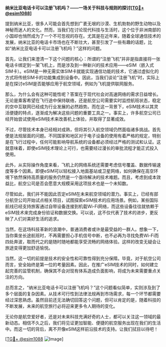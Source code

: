 **纳米比亚电话卡可以注册飞机吗？——一场关于科技与规则的探讨[[TG💪+ @esim1088](https://t.me/s/esim1088)]**

提到纳米比亚，很多人可能会首先想到广袤无垠的沙漠、生机勃勃的野生动物以及神秘而迷人的文化。然而，当我们在讨论现代科技与生活时，这个位于非洲南部的小国却也悄然成为了一个不可忽视的存在。尤其是在近年来，随着全球通信技术的发展，纳米比亚的电话卡市场也在不断壮大，甚至引发了一些有趣的话题，比如“纳米比亚电话卡可以注册飞机吗？”这样的问题。

首先，让我们来澄清一下这个问题的核心：所谓的“注册飞机”并非是指直接将一张电话卡绑定到一架飞机上，而是涉及到一种新兴的技术应用——eSIM（嵌入式SIM卡）。eSIM是一种无需实体SIM卡就能实现通信功能的技术，它通过虚拟化的方式将传统SIM卡的功能集成到设备中。因此，当我们谈论“注册飞机”时，实际上是在探讨eSIM是否能够应用于航空领域，例如为飞机提供联网服务。

那么，为什么会有这种可能性呢？答案在于现代社会对高速网络的需求日益增长。无论是乘客希望在飞行途中保持联络，还是航空公司需要实时监控航班状态，稳定的空中互联网已经成为行业发展的必然趋势。而在这一背景下，eSIM技术以其灵活便捷的特点，逐渐成为解决这些问题的重要工具之一。事实上，许多航空公司已经开始尝试使用eSIM技术来改善机上体验，并取得了显著成效。

不过，尽管技术本身已经相对成熟，但将其引入航空领域仍然面临诸多挑战。首先便是法规层面的问题。不同国家和地区对于电子设备的使用有着严格的规定，特别是在飞行过程中，任何可能影响导航系统的设备都必须经过严格的测试和认证。这就意味着，即使eSIM技术理论上可行，也需要经过漫长的审批流程才能正式投入使用。

此外，从实际操作角度来看，飞机上的网络系统还需要考虑信号覆盖、数据传输速度等多个因素。即便eSIM可以轻松接入地面基站或卫星网络，如何确保在高空环境下依然保持高质量的服务仍然是一个亟待解决的技术难题。而且，考虑到成本效益比，航空公司是否会愿意大规模采用这项技术也是一个未知数。

尽管如此，我们并不能因此否定eSIM在未来航空领域的潜力。事实上，已经有部分航空公司开始试点相关项目，试图探索eSIM技术的应用场景。例如，某些国际航线已经支持旅客通过自带设备连接到机载Wi-Fi网络，而这些设备往往就依赖于eSIM技术来完成身份验证和数据交换。可以说，这不仅代表了技术的进步，更反映了人们对美好生活的追求。

当然，在这场科技革新的浪潮中，普通消费者或许是最受益的一群人。想象一下，当你乘坐长途航班时，不再需要担心手机信号中断，也不必再为寻找免费Wi-Fi而四处奔波，取而代之的是随时随地都能享受流畅的网络体验。这样的改变无疑会让旅途变得更加舒适愉悦。

当然，这一切的前提是技术的安全性和可靠性得到充分保障。毕竟，对于航空公司而言，安全始终是第一位的考量因素。因此，在推广eSIM技术的同时，如何建立起完善的监管机制，确保其不会对现有体系造成负面影响，将成为未来需要重点关注的方向。

总而言之，“纳米比亚电话卡可以注册飞机吗？”这个问题看似简单，实则涉及到了多个层面的复杂因素。从技术可行性到法律法规再到市场需求，每一个环节都需要经过深思熟虑。虽然目前还无法确切回答这个问题，但可以肯定的是，随着科技的不断发展，未来的航空旅行必将迎来更多令人期待的变化。

无论你是航空爱好者，还是对未来科技充满好奇的人士，都可以关注这一领域的最新动态。相信不久之后，我们将见证更加智能、便捷的航空服务出现在我们的生活中。而这一切的背后，离不开像eSIM这样前沿技术的支持。让我们拭目以待吧！

[[TG💪+ @esim1088](https://t.me/s/esim1088) ![Image](https://i.postimg.cc/4NQfJmqS/Snipaste-2025-05-13-00-14-12.png)]